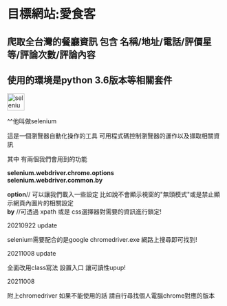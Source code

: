 # 目標網站:愛食客 
## 爬取全台灣的餐廳資訊 包含 名稱/地址/電話/評價星等/評論次數/評論內容
## 使用的環境是python 3.6版本等相關套件


</a> <a href="https://www.selenium.dev" target="_blank"> <img src="https://raw.githubusercontent.com/detain/svg-logos/780f25886640cef088af994181646db2f6b1a3f8/svg/selenium-logo.svg" alt="selenium" width="40" height="40"/>   </a>

^^他叫做selenium

這是一個瀏覽器自動化操作的工具 可用程式碼控制瀏覽器的運作以及擷取相關資訊  

其中 有兩個我們會用到的功能

**selenium.webdriver.chrome.options**  
**selenium.webdriver.common.by**  

**option**// 可以讓我們載入一些設定 比如說不會顯示視窗的"無頭模式"或是禁止顯示網頁內圖片的相關設定  
**by**    //可透過 xpath 或是 css選擇器對需要的資訊進行鎖定!  

20210922 update

selenium需要配合的是google chromedriver.exe 網路上搜尋即可找到!

20211008 update

全面改用class寫法 設置入口 讓可讀性upup!

20211008

附上chromedriver 如果不能使用的話 請自行尋找個人電腦chrome對應的版本
